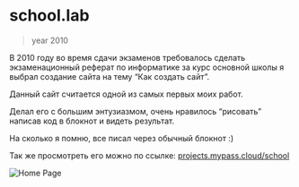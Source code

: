 # school.lab
> year 2010

В 2010 году во время сдачи экзаменов требовалось сделать экзаменационный реферат по информатике за курс основной школы я выбрал создание сайта на тему “Как создать сайт”.

Данный сайт считается одной из самых первых моих работ.

Делал его с большим энтузиазмом, очень нравилось “рисовать” написав код в блокнот и видеть результат.

На сколько я помню, все писал через обычный блокнот :)

Так же просмотреть его можно по ссылке: [projects.mypass.cloud/school](http://projects.mypass.cloud/school/)

![Home Page](http://projects.mypass.cloud/school/images/index.png)
